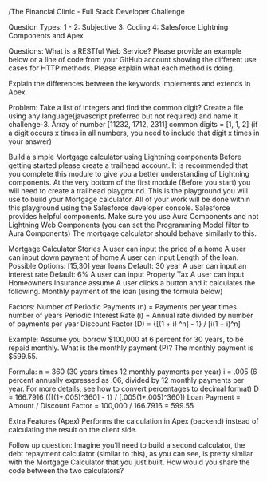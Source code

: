 /The Financial Clinic - Full Stack Developer Challenge

Question Types:
1 - 2:  Subjective
3: Coding
4: Salesforce Lightning Components and Apex

Questions:
What is a RESTful Web Service? Please provide an example below or a line of code from your GitHub account showing the different use cases for HTTP methods. Please explain what each method is doing.

Explain the differences between the keywords implements and extends in Apex.
 
Problem: Take a list of integers and find the common digit? 
Create a file using any language(javascript preferred but not required) and name it challenge-3.
Array of number [11232, 1712, 2311]
common digits = [1, 1, 2] (if a digit occurs x times in all numbers, you need to include that digit x times in your answer)  

Build a simple Mortgage calculator using Lightning components 
Before getting started please create a  trailhead account.
It is recommended that you complete this module to give you a better understanding of Lightning components.
At the very bottom of the first module (Before you start) you will need to create a trailhead playground. This is the playground you will use to build your Mortgage calculator.
All of your work will be done within this playground using the Salesforce developer console.
Salesforce provides helpful components. Make sure you use Aura Components and not Lightning Web Components (you can set the Programming Model filter to Aura Components)
The mortgage calculator should behave similarly to this.

Mortgage Calculator Stories
A user can input the price of a home
A user can input down payment of home
A user can input Length of the loan.
Possible Options: [15,30] year loans
Default: 30 year
A user can input an interest rate
Default: 6%
A user can input Property Tax 
A user can input Homeowners Insurance assume
A user clicks a button and it calculates the following.
Monthly payment of the loan (using the formula below)

Factors:
Number of Periodic Payments (n) = Payments per year times number of years
Periodic Interest Rate (i) = Annual rate divided by number of payments per year
Discount Factor (D) = {[(1 + i) ^n] - 1} / [i(1 + i)^n]

Example: Assume you borrow $100,000 at 6 percent for 30 years, to be repaid monthly. What is the monthly payment (P)? The monthly payment is $599.55.

Formula:
n = 360 (30 years times 12 monthly payments per year)
i = .005 (6 percent annually expressed as .06, divided by 12 monthly payments per year. For more details, see how to convert percentages to decimal format)
D = 166.7916 ({[(1+.005)^360] - 1} / [.005(1+.005)^360])
Loan Payment = Amount / Discount Factor = 100,000 / 166.7916 = 599.55

Extra Features (Apex)
Performs the calculation in Apex (backend) instead of calculating the result on the client side.

Follow up question:
Imagine you’ll need to build a second calculator, the debt repayment calculator (similar to this), as you can see, is pretty similar with the Mortgage Calculator that you just built. How would you share the code between the two calculators?
